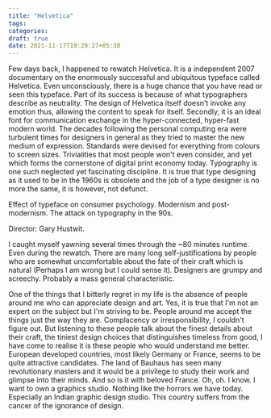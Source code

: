 ```yaml
---
title: "Helvetica"
tags:
categories: 
draft: true
date: 2021-11-17T19:29:27+05:30
---
```


Few days back, I happened to rewatch Helvetica. It is a independent 2007 documentary on the enormously successful and ubiquitous typeface called Helvetica. Even unconsciously, there is a huge chance that you have read or seen this typeface. Part of its success is because of what typographers describe as neutrality. The design of Helvetica itself doesn't invoke any emotion thus, allowing the content to speak for itself. Secondly, it is an ideal font for communication exchange in the hyper-connected, hyper-fast modern world. The decades following the personal computing era were turbulent times for designers in general as they tried to master the new medium of expression. Standards were devised for everything from colours to screen sizes. Trivialities that most people won't even consider, and yet which forms the cornerstone of digital print economy today. Typography is one such neglected yet fascinating discipline. It is true that type designing as it used to be in the 1960s is obsolete and the job of a type designer is no more the same, it is however, not defunct.  

Effect of typeface on consumer psychology. 
Modernism and post-modernism.
The attack on typography in the 90s.

Director: Gary Hustwit.

I caught myself yawning several times through the ~80 minutes runtime. Even during the rewatch. There are many long self-justifications by people who are somewhat uncomfortable about the fate of their craft which is natural (Perhaps I am wrong but I could sense it). Designers are grumpy and screechy. Probably a mass general characteristic.

One of the things that I bitterly regret in my life is the absence of people around me who can appreciate design and art. Yes, it is true that I'm not an expert on the subject but I'm striving to be. People around me accept the things just the way they are. Complacency or irresponsibility, I couldn't figure out. But listening to these people talk about the finest details about their craft, the tiniest design choices that distinguishes timeless from good, I have come to realise it is these people who would understand me better. European developed countries, most likely Germany or France, seems to be quite attractive candidates. The land of Bauhaus has seen many revolutionary masters and it would be a privilege to study their work and glimpse into their minds. And so is it with beloved France. Oh, oh. I know. I want to own a graphics studio. Nothing like the horrors we have today. Especially an Indian graphic design studio. This country suffers from the cancer of the ignorance of design.
